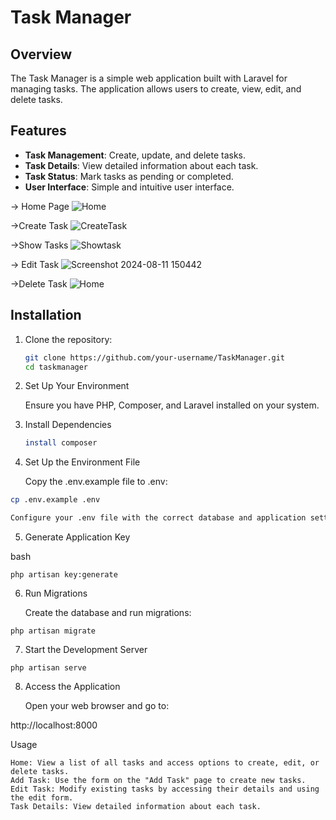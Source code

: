 # Task Manager

## Overview

The Task Manager is a simple web application built with Laravel for managing tasks. The application allows users to create, view, edit, and delete tasks.

## Features

- **Task Management**: Create, update, and delete tasks.
- **Task Details**: View detailed information about each task.
- **Task Status**: Mark tasks as pending or completed.
- **User Interface**: Simple and intuitive user interface.

-> Home Page
![Home](https://github.com/user-attachments/assets/f2e46cd3-cf69-4dc3-bd27-db0da5187684)


->Create Task
![CreateTask](https://github.com/user-attachments/assets/e1130824-8e57-4dd4-992a-a8965824f769)


->Show Tasks
![Showtask](https://github.com/user-attachments/assets/0f0ed2c4-618d-4b53-9160-2a68f3a525d4)

-> Edit Task
![Screenshot 2024-08-11 150442](https://github.com/user-attachments/assets/cd54a3d0-a0a8-4bdf-a294-03cef446827b)

->Delete Task
![Home](https://github.com/user-attachments/assets/ed7e89d4-c4a7-4ff9-ac18-1421cc1a5885)



###

## Installation

1. Clone the repository:

   ```bash
   git clone https://github.com/your-username/TaskManager.git
   cd taskmanager

2. Set Up Your Environment

    Ensure you have PHP, Composer, and Laravel installed on your system.
   
3. Install Dependencies
    ```bash
    install composer

4. Set Up the Environment File

    Copy the .env.example file to .env:

```bash
cp .env.example .env

Configure your .env file with the correct database and application settings.

```
5. Generate Application Key

bash
```
php artisan key:generate
```

6. Run Migrations

    Create the database and run migrations:
   
```
php artisan migrate
```

7. Start the Development Server

```
php artisan serve
```

8. Access the Application

    Open your web browser and go to:

http://localhost:8000

Usage

    
    Home: View a list of all tasks and access options to create, edit, or delete tasks.
    Add Task: Use the form on the "Add Task" page to create new tasks.
    Edit Task: Modify existing tasks by accessing their details and using the edit form.
    Task Details: View detailed information about each task.
    
